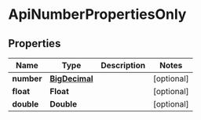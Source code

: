 
# ApiNumberPropertiesOnly

## Properties
| Name | Type | Description | Notes |
| ------------ | ------------- | ------------- | ------------- |
| **number** | [**BigDecimal**](BigDecimal.md) |  |  [optional] |
| **float** | **Float** |  |  [optional] |
| **double** | **Double** |  |  [optional] |



